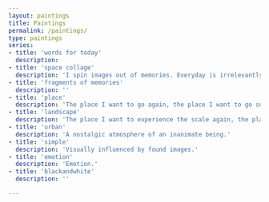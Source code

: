 ```yaml
---
layout: paintings
title: Paintings
permalink: /paintings/
type: paintings
series:
- title: 'words for today'
  description: 
- title: 'space collage'
  description: 'I spin images out of memories. Everyday is irrelevantly and relevantly knitted by fragments of events, thoughts, visual memories.  Memories come and go, arise and disappear.'
- title: 'fragments of memories'
  description: '' 
- title: 'place'
  description: 'The place I want to go again, the place I want to go someday.'
- title: 'landscape'
  description: 'The place I want to experience the scale again, the place I want to go someday to feel the scale.'
- title: 'urban'
  description: 'A nostalgic atmosphere of an inanimate being.'
- title: 'simple'
  description: 'Visually influenced by found images.'
- title: 'emotion'
  description: 'Emotion.' 
- title: 'blackandwhite'
  description: '' 

---
```







